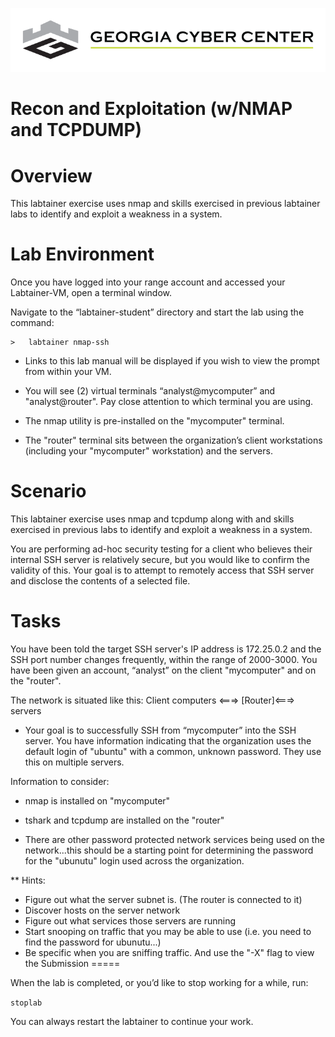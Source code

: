 ![](media/b80e0eacca6dad9d42b5dc3545946591.png)

Recon and Exploitation (w/NMAP and TCPDUMP)
=================================

Overview
========

This labtainer exercise uses nmap and skills exercised in previous labtainer
labs to identify and exploit a weakness in a system.

Lab Environment
===============

Once you have logged into your range account and accessed your Labtainer-VM,
open a terminal window.

Navigate to the “labtainer-student” directory and start the lab using the
command:

~~~~~~~~~~~~~~~~~~~~~~~~~~~~~~~~~~~~~~~~~~~~~~~~~~~~~~~~~~~~~~~~~~~~~~~~~~~~~~~~
>   labtainer nmap-ssh
~~~~~~~~~~~~~~~~~~~~~~~~~~~~~~~~~~~~~~~~~~~~~~~~~~~~~~~~~~~~~~~~~~~~~~~~~~~~~~~~

-   Links to this lab manual will be displayed if you wish to view the prompt
    from within your VM.
    
    
- You will see (2) virtual terminals “analyst@mycomputer” and "analyst@router". Pay close attention to which terminal you are using.
- The nmap utility is pre-installed on the "mycomputer" terminal. 
- The "router" terminal sits between the organization’s client workstations (including your "mycomputer" workstation) and the servers.

Scenario
===============

This labtainer exercise uses nmap and tcpdump along with and skills exercised in previous labs to identify and exploit a weakness in a system.

You are performing ad-hoc security testing for a client who believes their internal SSH server is relatively secure, but you would like to confirm the
validity of this. Your goal is to attempt to remotely access that SSH server and disclose the contents of a selected file.

Tasks
===============

You have been told the target SSH server's IP address is 172.25.0.2 and the SSH port number changes frequently, within the range of 2000-3000. You have been
given an account, “analyst” on the client "mycomputer" and on the "router".

The network is situated like this: 
Client computers <===> [Router]<===> servers

- Your goal is to successfully SSH from “mycomputer” into the SSH server. You have information indicating that the organization uses the default login of "ubuntu" with a common, unknown password. They use this on multiple servers.

Information to consider:

-   nmap is installed on "mycomputer"

-   tshark and tcpdump are installed on the "router"

-   There are other password protected network services being used on the network...this should be a starting point for determining the password for the "ubunutu" login used across the organization.


** Hints: 

- Figure out what the server subnet is. (The router is connected to it)
- Discover hosts on the server network
- Figure out what services those servers are running
- Start snooping on traffic that you may be able to use (i.e. you need to find the password for ubunutu...)
- Be specific when you are sniffing traffic.  And use the "-X" flag to view the 
Submission
=====

When the lab is completed, or you’d like to stop working for a while, run:

``
stoplab
``

You can always restart the labtainer to continue your work.
